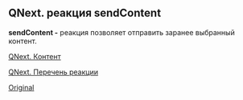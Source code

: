 ## QNext. реакция sendContent

**sendContent -** реакция позволяет отправить заранее выбранный контент.



[QNext. Контент](/docs-test/_export/admin/content-about)

[QNext. Перечень реакции](/docs-test/_export/reactions)
  
[Original](https://telegra.ph/QNext-admin-reaction-sendContent-05-07)
